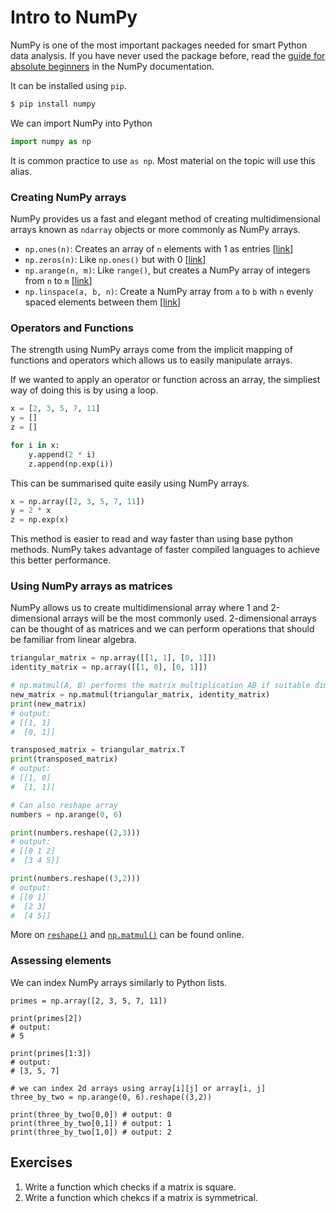 # Intro to NumPy

NumPy is one of the most important packages needed for smart Python data analysis.
If you have never used the package before, read the [guide for absolute beginners](https://numpy.org/doc/stable/user/absolute_beginners.html) in the NumPy documentation.

It can be installed using `pip`.
``` sh
$ pip install numpy
```

We can import NumPy into Python

``` python
import numpy as np
```
It is common practice to use `as np`.
Most material on the topic will use this alias.

### Creating NumPy arrays

NumPy provides us a fast and elegant method of creating multidimensional arrays known as `ndarray` objects or more commonly as NumPy arrays.
- `np.ones(n)`: Creates an array of `n` elements with 1 as entries [[link](https://numpy.org/doc/stable/reference/generated/numpy.ones.html)]
- `np.zeros(n)`: Like `np.ones()` but with 0 [[link](https://numpy.org/doc/stable/reference/generated/numpy.zeros.html)]
- `np.arange(n, m)`: Like `range()`, but creates a NumPy array of integers from `n` to `m` [[link](https://numpy.org/doc/stable/reference/generated/numpy.arange.html)]
- `np.linspace(a, b, n)`: Create a NumPy array from `a` to `b` with `n` evenly spaced elements between them [[link](https://numpy.org/doc/stable/reference/generated/numpy.linspace.html)]

### Operators and Functions

The strength using NumPy arrays come from the implicit mapping of functions and operators which allows us to easily manipulate arrays.

If we wanted to apply an operator or function across an array, the simpliest way of doing this is by using a loop.
``` python
x = [2, 3, 5, 7, 11]
y = []
z = []

for i in x:
	y.append(2 * i)
	z.append(np.exp(i))
```

This can be summarised quite easily using NumPy arrays.

``` python
x = np.array([2, 3, 5, 7, 11])
y = 2 * x
z = np.exp(x)
```

This method is easier to read and way faster than using base python methods.
NumPy takes advantage of faster compiled languages to achieve this better performance.

### Using NumPy arrays as matrices
NumPy allows us to create multidimensional array where 1 and 2-dimensional arrays will be the most commonly used.
2-dimensional arrays can be thought of as matrices and we can perform operations that should be familiar from linear algebra. 

``` python
triangular_matrix = np.array([[1, 1], [0, 1]])
identity_matrix = np.array([[1, 0], [0, 1]])

# np.matmul(A, B) performs the matrix multiplication AB if suitable dimensions
new_matrix = np.matmul(triangular_matrix, identity_matrix)
print(new_matrix) 
# output: 
# [[1, 1] 
#  [0, 1]]

transposed_matrix = triangular_matrix.T
print(transposed_matrix) 
# output: 
# [[1, 0] 
#  [1, 1]]

# Can also reshape array
numbers = np.arange(0, 6)

print(numbers.reshape((2,3))) 
# output: 
# [[0 1 2] 
#  [3 4 5]]

print(numbers.reshape((3,2))) 
# output: 
# [[0 1] 
#  [2 3] 
#  [4 5]]
```

More on [`reshape()`](https://numpy.org/doc/stable/reference/generated/numpy.reshape.html) and [`np.matmul()`](https://numpy.org/doc/stable/reference/generated/numpy.matmul.html) can be found online.

### Assessing elements
We can index NumPy arrays similarly to Python lists.
```
primes = np.array([2, 3, 5, 7, 11])

print(primes[2]) 
# output: 
# 5

print(primes[1:3]) 
# output: 
# [3, 5, 7]

# we can index 2d arrays using array[i][j] or array[i, j]
three_by_two = np.arange(0, 6).reshape((3,2))

print(three_by_two[0,0]) # output: 0
print(three_by_two[0,1]) # output: 1
print(three_by_two[1,0]) # output: 2
```

## Exercises

1. Write a function which checks if a matrix is square.
2. Write a function which chekcs if a matrix is symmetrical.
